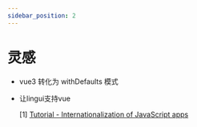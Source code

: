 ```yaml
---
sidebar_position: 2
---
```


# 灵感

- vue3 转化为 withDefaults 模式

- 让lingui支持vue

  [1] [Tutorial - Internationalization of JavaScript apps](https://lingui.js.org/tutorials/javascript.html)

